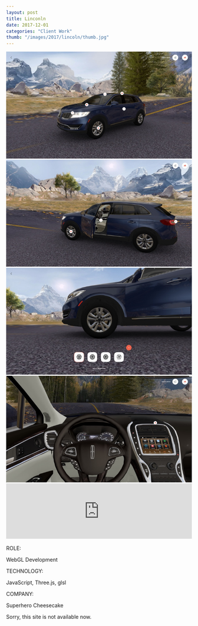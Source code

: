 ```yaml
---
layout: post
title: Linconln
date: 2017-12-01
categories: "Client Work"
thumb: "/images/2017/lincoln/thumb.jpg"
---
```


<div class="post-description">
    <img src="/images/2017/lincoln/img0.jpg">
    <img src="/images/2017/lincoln/img1.jpg">
    <img src="/images/2017/lincoln/img2.jpg">
    <img src="/images/2017/lincoln/img3.jpg">
</div>

<iframe width="100%" id="iframe" src="https://www.youtube.com/embed/8lO_dyB-sFw" frameborder="0"   allow="autoplay; encrypted-media" allowfullscreen></iframe>


<div class="post-category">
<p class="post-title">ROLE:</p> 
<p class="post-value">WebGL Development</p>
</div>


<div class="post-category">
<p class="post-title">TECHNOLOGY:</p> 
<p class="post-value">JavaScript, Three.js, glsl</p>
</div>


<div class="post-category">
<p class="post-title">COMPANY:</p> 
<p class="post-value">Superhero Cheesecake</p>
</div>

<script>
var iframe = document.getElementById('iframe');

resizeIframe();

window.addEventListener("resize", resizeIframe);

function resizeIframe() {
    iframe.style.height =  iframe.clientWidth * 414/720 + 'px';
  }
</script>



Sorry, this site is not available now.